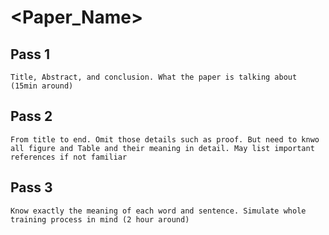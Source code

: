 # <Paper_Name>

## Pass 1

    Title, Abstract, and conclusion. What the paper is talking about (15min around)

## Pass 2

    From title to end. Omit those details such as proof. But need to knwo all figure and Table and their meaning in detail. May list important references if not familiar

## Pass 3

    Know exactly the meaning of each word and sentence. Simulate whole training process in mind (2 hour around)
